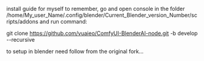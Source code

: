 install guide for myself to remember, go and open console in the folder /home/My_user_Name/.config/blender/Current_Blender_version_Number/scripts/addons
and run command:  

git clone https://github.com/vuaieo/ComfyUI-BlenderAI-node.git -b develop --recursive

to setup in blender need follow from the original fork...
